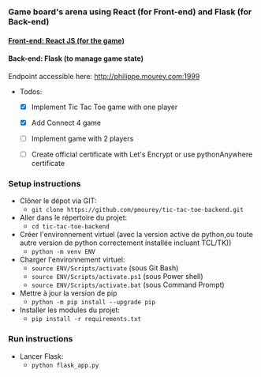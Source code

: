 ### Game board's arena using React (for Front-end) and Flask (for Back-end)

#### [Front-end: React JS (for the game)](https://github.com/pmourey/board-games-frontend)
#### Back-end: Flask (to manage game state)

Endpoint accessible here: http://philippe.mourey.com:1999

- Todos:
  - [x] Implement Tic Tac Toe game with one player
  - [x] Add Connect 4 game
  - [ ] Implement game with 2 players
  - [ ] Create official certificate with Let's Encrypt or use pythonAnywhere certificate


### Setup instructions
  - Clôner le dépot via GIT:
    - `git clone https://github.com/pmourey/tic-tac-toe-backend.git`
  - Aller dans le répertoire du projet:
    - `cd tic-tac-toe-backend`
  - Créer l'environnement virtuel (avec la version active de python,ou toute autre version de python correctement installée incluant TCL/TK))
    - `python -m venv ENV`
  - Charger l'environnement virtuel:
    - `source ENV/Scripts/activate` (sous Git Bash)
    - `source ENV/Scripts/activate.ps1` (sous Power shell)
    - `source ENV/Scripts/activate.bat` (sous Command Prompt)
  - Mettre à jour la version de pip
    - `python -m pip install --upgrade pip`
  - Installer les modules du projet:
    - `pip install -r requirements.txt`

### Run instructions
- Lancer Flask:
  - `python flask_app.py`
    
